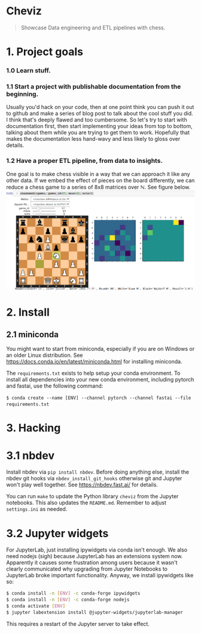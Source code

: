 # Cheviz
> Showcase Data engineering and ETL pipelines with chess.


# 1. Project goals

### 1.0 Learn stuff.

### 1.1 Start a project with publishable documentation from the beginning.

Usually you'd hack on your code, then at one point think you can push it out to github and make a series of blog post to talk about the cool stuff you did. I think that's deeply flawed and too cumbersome. So let's try to start with documentation first, then start implementing your ideas from top to bottom, talking about them while you are trying to get them to work. Hopefully that makes the documentation less hand-wavy and less likely to gloss over details.

### 1.2 Have a proper ETL pipeline, from data to insights.

One goal is to make chess visible in a way that we can approach it like any other data. If we embed the effect of pieces on the board differently, we can reduce a chess game to a series of 8x8 matrices over $\mathbb{N}$. See figure below.
![Visualized metrics from 1953 candidates tournament](images/euwe-najdorf-zurich1953.png "Visualized metrics from 1953 candidates tournament")

# 2. Install

## 2.1 miniconda

You might want to start from miniconda, especially if you are on Windows or an older Linux distribution.
See https://docs.conda.io/en/latest/miniconda.html for installing miniconda.

The `requirements.txt` exists to help setup your conda environment. To install all dependencies into your new conda environment, including pytorch and fastai, use the following command:

`$ conda create --name [ENV] --channel pytorch --channel fastai --file requirements.txt`

# 3. Hacking

# 3.1 nbdev

Install nbdev via `pip install nbdev`. Before doing anything else, install the nbdev git hooks via `nbdev_install_git_hooks` otherwise git and Jupyter won't play well together. See https://nbdev.fast.ai/ for details.

You can run `make` to update the Python library `cheviz` from the Jupyter notebooks. This also updates the `README.md`. Remember to adjust `settings.ini` as needed.

# 3.2 Jupyter widgets

For JupyterLab, just installing ipywidgets via conda isn't enough. We also need nodejs (sigh) because JupyterLab has an extensions system now. Apparently it causes some frustration among users because it wasn't clearly communicated why upgrading from Jupyter Notebooks to JupyterLab broke important functionality. Anyway, we install ipywidgets like so:

```bash
$ conda install -n [ENV] -c conda-forge ipywidgets
$ conda install -n [ENV] -c conda-forge nodejs
$ conda activate [ENV]
$ jupyter labextension install @jupyter-widgets/jupyterlab-manager
```

This requires a restart of the Jupyter server to take effect.
